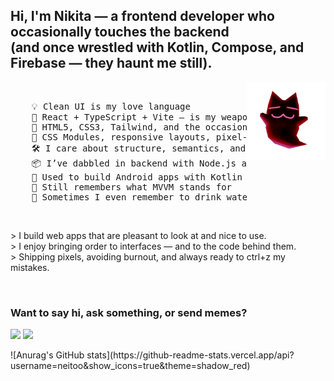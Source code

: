 <h2>Hi, I'm Nikita — a frontend developer who occasionally touches the backend<br>
(and once wrestled with Kotlin, Compose, and Firebase — they haunt me still).</h2>

<div align="left">
<img src="https://github.com/neitoo/neitoo/blob/main/content/boo.png" width="25%" align="right" />
<div width="70%"> 
<br>
<pre>
    💡 Clean UI is my love language  
    🔧 React + TypeScript + Vite — is my weapon of choice  
    🧩 HTML5, CSS3, Tailwind, and the occasional Vanilla JS magic  
    🎨 CSS Modules, responsive layouts, pixel-perfect design — all part of the game  
    🛠️ I care about structure, semantics, and user experience  
    📦 I’ve dabbled in backend with Node.js and PostgreSQL  
    📱 Used to build Android apps with Kotlin and Jetpack Compose  
    🧠 Still remembers what MVVM stands for  
    🌊 Sometimes I even remember to drink water
</pre>
</div>
<br>
<p>
  > I build web apps that are pleasant to look at and nice to use.<br>
  > I enjoy bringing order to interfaces — and to the code behind them.<br>
  > Shipping pixels, avoiding burnout, and always ready to ctrl+z my mistakes.
</p>
<br>

### Want to say hi, ask something, or send memes?
[![](https://img.shields.io/badge/Telegram-27a7e7)](https://t.me/neitoo)
[![](https://img.shields.io/badge/VK-0077ff)](https://vk.com/neitoo)
</div>
![Anurag's GitHub stats](https://github-readme-stats.vercel.app/api?username=neitoo&show_icons=true&theme=shadow_red)

